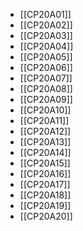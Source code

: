 - [[CP20A01]]
- [[CP20A02]]
- [[CP20A03]]
- [[CP20A04]]
- [[CP20A05]]
- [[CP20A06]]
- [[CP20A07]]
- [[CP20A08]]
- [[CP20A09]]
- [[CP20A10]]
- [[CP20A11]]
- [[CP20A12]]
- [[CP20A13]]
- [[CP20A14]]
- [[CP20A15]]
- [[CP20A16]]
- [[CP20A17]]
- [[CP20A18]]
- [[CP20A19]]
- [[CP20A20]]
